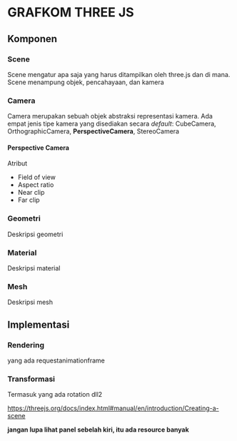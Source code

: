 # GRAFKOM THREE JS

## Komponen

### Scene

Scene mengatur apa saja yang harus ditampilkan oleh three.js dan di mana. Scene menampung objek, pencahayaan, dan kamera

### Camera

Camera merupakan sebuah objek abstraksi representasi kamera. Ada empat jenis tipe kamera yang disediakan secara *default*: CubeCamera, OrthographicCamera, **PerspectiveCamera**, StereoCamera

#### Perspective Camera

Atribut

- Field of view
- Aspect ratio
- Near clip
- Far clip

### Geometri

Deskripsi geometri

### Material

Deskripsi material

### Mesh

Deskripsi mesh

## Implementasi

### Rendering

yang ada requestanimationframe

### Transformasi

Termasuk yang ada rotation dll2



https://threejs.org/docs/index.html#manual/en/introduction/Creating-a-scene



**jangan lupa lihat panel sebelah kiri, itu ada resource banyak**

